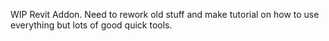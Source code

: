 WIP Revit Addon. Need to rework old stuff and make tutorial on how to use everything but lots of good quick tools.
